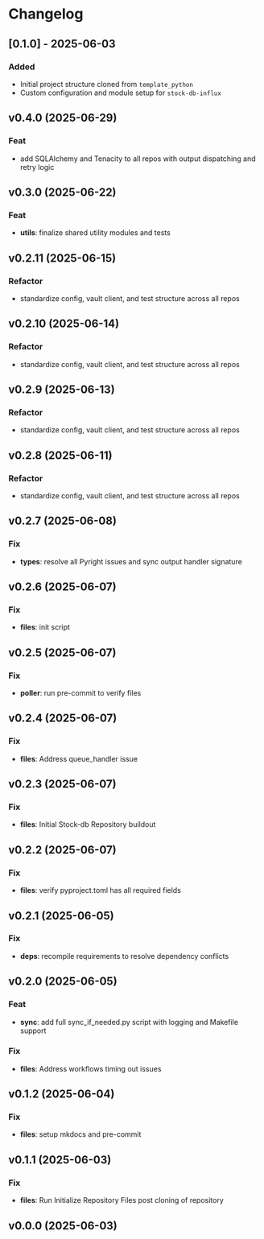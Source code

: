 # Changelog

## [0.1.0] - 2025-06-03

### Added

- Initial project structure cloned from `template_python`
- Custom configuration and module setup for `stock-db-influx`

## v0.4.0 (2025-06-29)

### Feat

- add SQLAlchemy and Tenacity to all repos with output dispatching and retry
  logic

## v0.3.0 (2025-06-22)

### Feat

- **utils**: finalize shared utility modules and tests

## v0.2.11 (2025-06-15)

### Refactor

- standardize config, vault client, and test structure across all repos

## v0.2.10 (2025-06-14)

### Refactor

- standardize config, vault client, and test structure across all repos

## v0.2.9 (2025-06-13)

### Refactor

- standardize config, vault client, and test structure across all repos

## v0.2.8 (2025-06-11)

### Refactor

- standardize config, vault client, and test structure across all repos

## v0.2.7 (2025-06-08)

### Fix

- **types**: resolve all Pyright issues and sync output handler signature

## v0.2.6 (2025-06-07)

### Fix

- **files**: init script

## v0.2.5 (2025-06-07)

### Fix

- **poller**: run pre-commit to verify files

## v0.2.4 (2025-06-07)

### Fix

- **files**: Address queue_handler issue

## v0.2.3 (2025-06-07)

### Fix

- **files**: Initial Stock-db Repository buildout

## v0.2.2 (2025-06-07)

### Fix

- **files**: verify pyproject.toml has all required fields

## v0.2.1 (2025-06-05)

### Fix

- **deps**: recompile requirements to resolve dependency conflicts

## v0.2.0 (2025-06-05)

### Feat

- **sync**: add full sync_if_needed.py script with logging and Makefile support

### Fix

- **files**: Address workflows timing out issues

## v0.1.2 (2025-06-04)

### Fix

- **files**: setup mkdocs and pre-commit

## v0.1.1 (2025-06-03)

### Fix

- **files**: Run Initialize Repository Files post cloning of repository

## v0.0.0 (2025-06-03)
